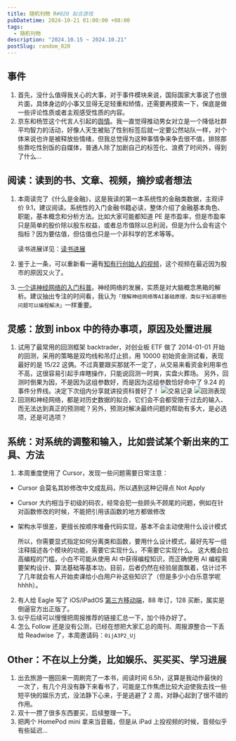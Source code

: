 ```yaml
---
title: 随机刊物 R#020 拟合游戏
pubDatetime: 2024-10-21 01:00:00 +08:00
tags:
  - 随机刊物
description: "2024.10.15 ~ 2024.10.21"
postSlug: random_020
---
```


## 事件

1. 首先，没什么值得我关心的大事，对于事件模块来说，国际国家大事说了也很片面，具体身边的小事又显得无足轻重和矫情，还需要再摸索一下，保底是做一些评论性质或者主观感受性质的内容。
2. 京东和杨笠这个代言人引起的[舆情](https://weibo.com/1717871843/OC6s2a0mO)。我一直觉得推动男女对立是一个降低社群平均智力的活动，好像人天生被贴了性别标签后就一定要公然站队一样，对个体来说也许是被释放些情绪，但我总觉得为这种事情争来争去很不值，排除那些靠吃性别饭的自媒体，普通人除了加剧自己的标签化、浪费了时间外，得到了什么...

## 阅读：读到的书、文章、视频，摘抄或者想法

1. 本周读完了《什么是金融》，这是我读的第一本系统性的金融类数据，主观评价 9.1，建议阅读。系统性的入门金融书籍必读，整体介绍了金融基本角色、职能，基本概念和分析方法。比如大家可能都知道 PE 是市盈率，但是市盈率只是简单的股价除以股东权益，或者总市值除以总利润，但是为什么会有这个指标？因为要估值，但估值也只是一个非科学的艺术等等。

   读书进展详见：[读书进展](https://docs.qq.com/sheet/DR09SbW1YVURGQ2dK)

2. 鉴于上一条，可以重新看一遍有[知有行创始人的视频](https://www.bilibili.com/festival/jzj2023?bvid=BV1e8411B7w7)，这个视频在最近因为股市的原因又火了。
3. [一个讲神经网络的入门科普](https://www.bilibili.com/video/BV1atCRYsE7x)。神经网络的发展，实质是对大脑概念黑箱的解析。建议抽出专注的时间看，我认为`「理解神经网络等AI基础原理，类似于知道哪些问题可以编程解决」`一样重要。

## 灵感：放到 inbox 中的待办事项，原因及处置进展

1.  试用了最常用的回测框架 backtrader，对创业板 ETF 做了 2014-01-01 开始的回测，采用的策略是双均线和吊灯止损，用 10000 初始资金测试看，表现最好的是 15/22 这俩。不过真要跟买那就不一定了，从交易来看资金利用率也不高，这很容易引起手痒瞎操作，只能说回测一时爽，实盘火葬场。
        另外，回测时倒果为因，不是因为这组参数好，而是因为这组参数恰好命中了 9.24 的事件分界线。决定下次组内分享就讲投资科普好了！
    ![交易记录](https://img.sakanano.moe/file/sakanano/public/images/article/ewomqp.png)
    ![回测表现](https://img.sakanano.moe/file/sakanano/public/images/article/2tkjnt.png)
2.  回测和神经网络，都是对历史数据的拟合，它们会不会都受限于过去的输入、而无法达到真正的预测呢？另外，预测对解决最终问题的帮助有多大，是必选项，还是可选项？

## 系统：对系统的调整和输入，比如尝试某个新出来的工具、方法

1. 本周重度使用了 Cursor，发现一些问题需要日常注意：

- Cursor 会莫名其妙修改中文成乱码，所以遇到这种记得点 Not Apply
- Cursor 大约相当于初级的码农，经常会犯一些顾头不顾尾的问题，例如在针对函数修改的时候，不能把引用该函数的地方都做修改
- 架构水平很差，更擅长按顺序堆叠代码实现，基本不会主动使用什么设计模式

  所以，你需要显式指定如何分离类和函数，要用什么设计模式，最好先写一组注释描述各个模块的功能，需要它实现什么，不需要它实现什么。
  这大概会拉高编程的门槛，小白不可能从使用 AI 中获得编程知识，而正确使用 AI 编程需要架构设计、算法基础等基本功，目前，后者仍然在经验层面飘着，估计过不了几年就会有人开始卖课给小白用户补这些知识了（但是多少小白乐意学呢 hhhh）。

2. 有人给 Eagle 写了 iOS/iPadOS [第三方移动端](https://apps.apple.com/cn/app/hive-图片设计收藏管理/id6502647802)，88 年订，128 买断，属实是倒逼官方出正版了。
3. 似乎后续可以慢慢把周报推荐的链接汇总一下，加个待办好了。
4. 怎么 Follow 还是没有公测，已经在想把大家汇总的周刊、周报源整合一下丢给 Readwise 了，本周邀请码：`0ijA3P2_Uj`

## Other：不在以上分类，比如娱乐、买买买、学习进展

1. 出去旅游一圈回来一周刷完了一本书，阅读时间 6.5h，这算是我动作最快的一次了，有几个月没有静下来看书了，可能是工作焦虑比较大迫使我去找一些短平快的娱乐方式，没法静下心来，于是逃避了 2 周，对静心起到了很不错的作用。
2. 双十一攒了很多东西要买，后续整理一下。
3. 把两个 HomePod mini 拿来当音箱，但是从 iPad 上投视频的时候，音频似乎有些延迟...
